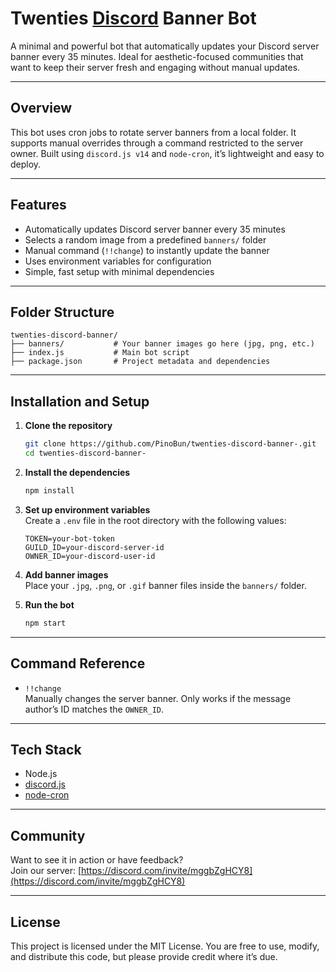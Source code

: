 
# Twenties [Discord](https://discord.com/invite/mggbZgHCY8) Banner Bot

A minimal and powerful bot that automatically updates your Discord server banner every 35 minutes. Ideal for aesthetic-focused communities that want to keep their server fresh and engaging without manual updates.

---

## Overview

This bot uses cron jobs to rotate server banners from a local folder. It supports manual overrides through a command restricted to the server owner. Built using `discord.js v14` and `node-cron`, it’s lightweight and easy to deploy.

---

## Features

- Automatically updates Discord server banner every 35 minutes
- Selects a random image from a predefined `banners/` folder
- Manual command (`!!change`) to instantly update the banner
- Uses environment variables for configuration
- Simple, fast setup with minimal dependencies

---

## Folder Structure

```
twenties-discord-banner/
├── banners/           # Your banner images go here (jpg, png, etc.)
├── index.js           # Main bot script
├── package.json       # Project metadata and dependencies
```

---

## Installation and Setup

1. **Clone the repository**
   ```bash
   git clone https://github.com/PinoBun/twenties-discord-banner-.git
   cd twenties-discord-banner-
   ```

2. **Install the dependencies**
   ```bash
   npm install
   ```

3. **Set up environment variables**  
   Create a `.env` file in the root directory with the following values:
   ```
   TOKEN=your-bot-token
   GUILD_ID=your-discord-server-id
   OWNER_ID=your-discord-user-id
   ```

4. **Add banner images**  
   Place your `.jpg`, `.png`, or `.gif` banner files inside the `banners/` folder.

5. **Run the bot**
   ```bash
   npm start
   ```

---

## Command Reference

- `!!change`  
  Manually changes the server banner. Only works if the message author’s ID matches the `OWNER_ID`.

---

## Tech Stack

- Node.js
- [discord.js](https://discord.js.org/)
- [node-cron](https://www.npmjs.com/package/node-cron)

---

## Community

Want to see it in action or have feedback?  
Join our server: [https://discord.com/invite/mggbZgHCY8](https://discord.com/invite/mggbZgHCY8)

---

## License

This project is licensed under the MIT License. You are free to use, modify, and distribute this code, but please provide credit where it’s due.
